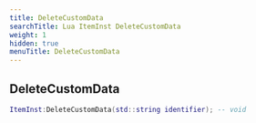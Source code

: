 ```yaml
---
title: DeleteCustomData
searchTitle: Lua ItemInst DeleteCustomData
weight: 1
hidden: true
menuTitle: DeleteCustomData
---
```

## DeleteCustomData
```lua
ItemInst:DeleteCustomData(std::string identifier); -- void
```